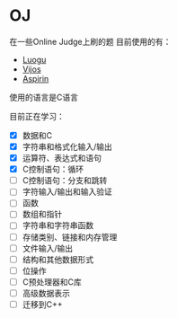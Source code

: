 # OJ
在一些Online Judge上刷的题
目前使用的有：
* [Luogu](https://www.luogu.org/)
* [Vijos](https://vijos.org/)
* [Aspirin](https://noi.top/)

使用的语言是C语言

目前正在学习：
- [x] 数据和C
- [x] 字符串和格式化输入/输出
- [x] 运算符、表达式和语句
- [x] C控制语句：循环
- [ ] C控制语句：分支和跳转
- [ ] 字符输入/输出和输入验证
- [ ] 函数
- [ ] 数组和指针
- [ ] 字符串和字符串函数
- [ ] 存储类别、链接和内存管理
- [ ] 文件输入/输出
- [ ] 结构和其他数据形式
- [ ] 位操作
- [ ] C预处理器和C库
- [ ] 高级数据表示
- [ ] 迁移到C++
